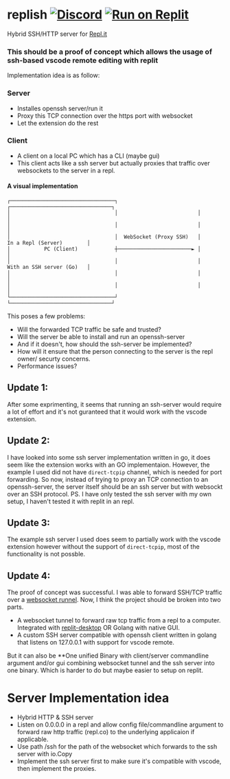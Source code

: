# replish [![Discord](https://img.shields.io/discord/437048931827056642.svg?logo=discord)](https://discord.gg/5gcPC6B) [![Run on Replit](https://replit.com/badge/github/leon332157/replit-desktop)](https://replit.com/github/leon332157/replish)

Hybrid SSH/HTTP server for [Repl.it](https://replit.com)

### This should be a proof of concept which allows the usage of ssh-based vscode remote editing with replit

Implementation idea is as follow:
### Server
- Installes openssh server/run it
- Proxy this TCP connection over the https port with websocket
- Let the extension do the rest

### Client
- A client on a local PC which has a CLI (maybe gui)
- This client acts like a ssh server but actually proxies that traffic over websockets to the server in a repl.
#### A visual implementation
```
┌──────────────────────────────────┐                          ┌─────────────────────────────────┐
│                                  │                          │                                 │
│                                  │                          │                                 │
│                                  │  WebSocket (Proxy SSH)   │       In a Repl (Server)        │
│           PC (Client)            ┼────────────────────────► │                                 │
│                                  │                          │       With an SSH server (Go)   │
│                                  │                          │                                 │
│                                  │                          │                                 │
└──────────────────────────────────┘                          └─────────────────────────────────┘
```

This poses a few problems:
- Will the forwarded TCP traffic be safe and trusted?
- Will the server be able to install and run an openssh-server
- And if it doesn't, how should the ssh-server be implemented?
- How will it ensure that the person connecting to the server is the repl owner/ securty concerns. 
- Performance issues?

## Update 1:
After some exprimenting, it seems that running an ssh-server would require a lot of effort and it's not guranteed that it would work with the vscode extension. 

## Update 2:
I have looked into some ssh server implementation written in go, it does seem like the extension works with an GO implementaion. However, the example I used did not have `direct-tcpip` channel, which is needed for port forwarding. So now, instead of trying to proxy an TCP connection to an openssh-server, the server itself should be an ssh server but with websockt over an SSH protocol. 
PS. I have only tested the ssh server with my own setup, I haven't tested it with replit in an repl. 

## Update 3:
The example ssh server I used does seem to partially work with the vscode extension however without the support of `direct-tcpip`, most of the functionality is not possble.

## Update 4:
The proof of concept was successful. I was able to forward SSH/TCP traffic over a [websocket runnel](https://github.com/derhuerst/tcp-over-websockets). Now, I think the project should be broken into two parts. 
- A websocket tunnel to forward raw tcp traffic from a repl to a computer. Integrated with [replit-desktop](https://github.com/replit-discord/replit-desktop) OR Golang with native GUI. 
- A custom SSH server compatible with openssh client written in golang that listens on 127.0.0.1 with support for vscode remote. 

But it can also be **One unified Binary with client/server commandline argument and/or gui combining websocket tunnel and the ssh server into one binary. Which is harder to do but maybe easier to setup on replit. 

# Server Implementation idea
- Hybrid HTTP & SSH server
- Listen on 0.0.0.0 in a repl and allow config file/commandline argument to forward raw http traffic (repl.co) to the underlying applicaion if applicable. 
- Use path /ssh for the path of the websocket which forwards to the ssh server with io.Copy
- Implement the ssh server first to make sure it's compatible with vscode, then implement the proxies. 
